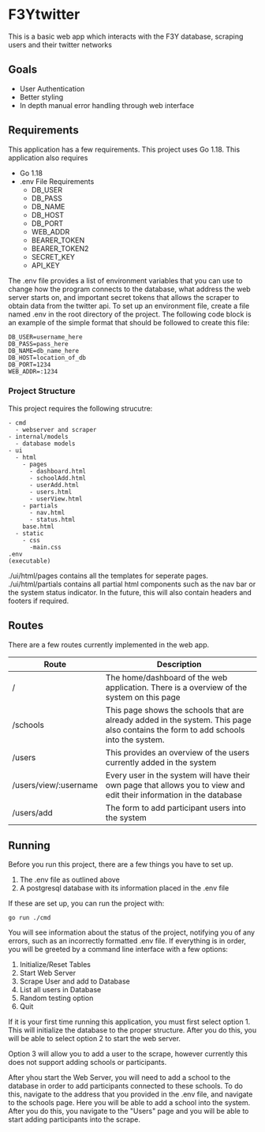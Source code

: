 # F3Ytwitter
This is a basic web app which interacts with the F3Y database, scraping users and their twitter networks

## Goals
- User Authentication
- Better styling
- In depth manual error handling through web interface

## Requirements
This application has a few requirements.  This project uses Go 1.18.
This application also requires 
- Go 1.18
- .env File Requirements
  - DB_USER
  - DB_PASS
  - DB_NAME
  - DB_HOST
  - DB_PORT
  - WEB_ADDR
  - BEARER_TOKEN
  - BEARER_TOKEN2
  - SECRET_KEY
  - API_KEY

The .env file provides a list of environment variables that you can use to change how the program connects to the database, what address the web server starts on, and important secret tokens that allows the scraper to obtain data from the twitter api.  To set up an environment file, create a file named .env in the root directory of the project.  The following code block is an example of the simple format that should be followed to create this file:
```
DB_USER=username_here
DB_PASS=pass_here
DB_NAME=db_name_here
DB_HOST=location_of_db
DB_PORT=1234
WEB_ADDR=:1234
```

### Project Structure

This project requires the following strucutre:

```
- cmd
  - webserver and scraper
- internal/models
  - database models
- ui
  - html
    - pages
      - dashboard.html
      - schoolAdd.html
      - userAdd.html
      - users.html
      - userView.html
    - partials
      - nav.html
      - status.html
    base.html
  - static
    - css
      -main.css
.env
(executable)
```
./ui/html/pages contains all the templates for seperate pages.  
./ui/html/partials contains all partial html components such as the nav bar or the system status indicator.  In the future, this will also contain headers and footers if required.

## Routes
There are a few routes currently implemented in the web app.

| Route                 | Description                                                                                                                         |
| --------------------- | ----------------------------------------------------------------------------------------------------------------------------------- |
| /                     | The home/dashboard of the web application.  There is a overview of the system on this page                                          |
| /schools              | This page shows the schools that are already added in the system.  This page also contains the form to add schools into the system. |
| /users                | This provides an overview of the users currently added in the system                                                                |
| /users/view/:username | Every user in the system will have their own page that allows you to view and edit their information in the database                |
| /users/add            | The form to add participant users into the system                                                                                   |

## Running

Before you run this project, there are a few things you have to set up.

1. The .env file as outlined above
2. A postgresql database with its information placed in the .env file
   
If these are set up, you can run the project with:
```
go run ./cmd
```
You will see information about the status of the project, notifying you of any errors, such as an incorrectly formatted .env file.  If everything is in order, you will be greeted by a command line interface with a few options:

1. Initialize/Reset Tables
2. Start Web Server
3. Scrape User and add to Database
4. List all users in Database
5. Random testing option
6. Quit

If it is your first time running this application, you must first select option 1.  This will initialize the database to the proper structure.  After you do this, you will be able to select option 2 to start the web server.

Option 3 will allow you to add a user to the scrape, however currently this does not support adding schools or participants.

After yhou start the Web Server, you will need to add a school to the database in order to add participants connected to these schools.  To do this, navigate to the address that you provided in the .env file, and navigate to the schools page.  Here you will be able to add a school into the system.  After you do this, you navigate to the "Users" page and you will be able to start adding participants into the scrape.